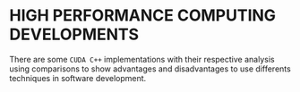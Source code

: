 # HIGH PERFORMANCE COMPUTING DEVELOPMENTS

There are some `CUDA C++` implementations with their respective analysis using comparisons to show advantages and disadvantages to use differents techniques in software development.
